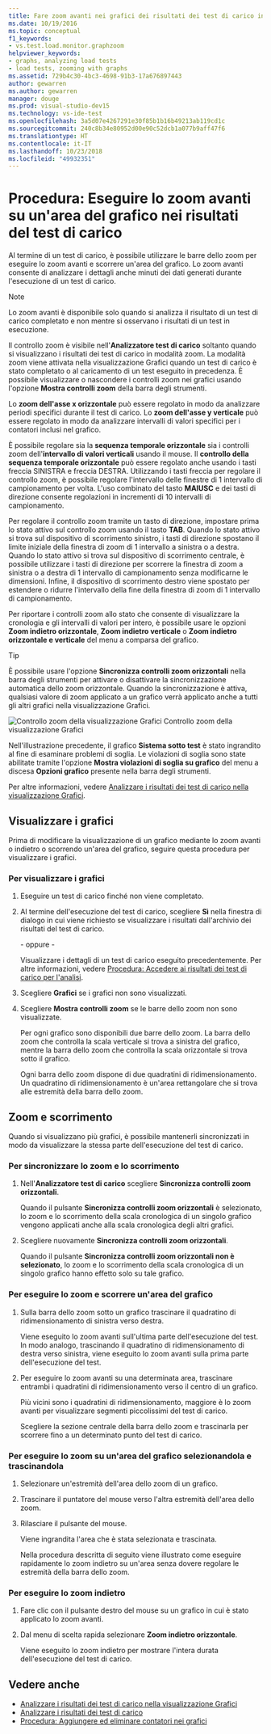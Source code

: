 ```yaml
---
title: Fare zoom avanti nei grafici dei risultati dei test di carico in Visual Studio
ms.date: 10/19/2016
ms.topic: conceptual
f1_keywords:
- vs.test.load.monitor.graphzoom
helpviewer_keywords:
- graphs, analyzing load tests
- load tests, zooming with graphs
ms.assetid: 729b4c30-4bc3-4698-91b3-17a676897443
author: gewarren
ms.author: gewarren
manager: douge
ms.prod: visual-studio-dev15
ms.technology: vs-ide-test
ms.openlocfilehash: 3a5d07e4267291e30f85b1b16b49213ab119cd1c
ms.sourcegitcommit: 240c8b34e80952d00e90c52dcb1a077b9aff47f6
ms.translationtype: HT
ms.contentlocale: it-IT
ms.lasthandoff: 10/23/2018
ms.locfileid: "49932351"
---
```

# <a name="how-to-zoom-in-on-a-region-of-the-graph-in-load-test-results"></a>Procedura: Eseguire lo zoom avanti su un'area del grafico nei risultati del test di carico

Al termine di un test di carico, è possibile utilizzare le barre dello zoom per eseguire lo zoom avanti e scorrere un'area del grafico. Lo zoom avanti consente di analizzare i dettagli anche minuti dei dati generati durante l'esecuzione di un test di carico.

> [!NOTE]
> Lo zoom avanti è disponibile solo quando si analizza il risultato di un test di carico completato e non mentre si osservano i risultati di un test in esecuzione.

 Il controllo zoom è visibile nell'**Analizzatore test di carico** soltanto quando si visualizzano i risultati dei test di carico in modalità zoom. La modalità zoom viene attivata nella visualizzazione Grafici quando un test di carico è stato completato o al caricamento di un test eseguito in precedenza. È possibile visualizzare o nascondere i controlli zoom nei grafici usando l'opzione **Mostra controlli zoom** della barra degli strumenti.

 Lo **zoom dell'asse x orizzontale** può essere regolato in modo da analizzare periodi specifici durante il test di carico. Lo **zoom dell'asse y verticale** può essere regolato in modo da analizzare intervalli di valori specifici per i contatori inclusi nel grafico.

 È possibile regolare sia la **sequenza temporale orizzontale** sia i controlli zoom dell'**intervallo di valori verticali** usando il mouse. Il **controllo della sequenza temporale orizzontale** può essere regolato anche usando i tasti freccia SINISTRA e freccia DESTRA. Utilizzando i tasti freccia per regolare il controllo zoom, è possibile regolare l'intervallo delle finestre di 1 intervallo di campionamento per volta. L'uso combinato del tasto **MAIUSC** e dei tasti di direzione consente regolazioni in incrementi di 10 intervalli di campionamento.

 Per regolare il controllo zoom tramite un tasto di direzione, impostare prima lo stato attivo sul controllo zoom usando il tasto **TAB**. Quando lo stato attivo si trova sul dispositivo di scorrimento sinistro, i tasti di direzione spostano il limite iniziale della finestra di zoom di 1 intervallo a sinistra o a destra. Quando lo stato attivo si trova sul dispositivo di scorrimento centrale, è possibile utilizzare i tasti di direzione per scorrere la finestra di zoom a sinistra o a destra di 1 intervallo di campionamento senza modificarne le dimensioni. Infine, il dispositivo di scorrimento destro viene spostato per estendere o ridurre l'intervallo della fine della finestra di zoom di 1 intervallo di campionamento.

 Per riportare i controlli zoom allo stato che consente di visualizzare la cronologia e gli intervalli di valori per intero, è possibile usare le opzioni **Zoom indietro orizzontale**, **Zoom indietro verticale** o **Zoom indietro orizzontale e verticale** del menu a comparsa del grafico.

> [!TIP]
> È possibile usare l'opzione **Sincronizza controlli zoom orizzontali** nella barra degli strumenti per attivare o disattivare la sincronizzazione automatica dello zoom orizzontale. Quando la sincronizzazione è attiva, qualsiasi valore di zoom applicato a un grafico verrà applicato anche a tutti gli altri grafici nella visualizzazione Grafici.

 ![Controllo zoom della visualizzazione Grafici](../test/media/ltest_zoomcontrol.png) Controllo zoom della visualizzazione Grafici

 Nell'illustrazione precedente, il grafico **Sistema sotto test** è stato ingrandito al fine di esaminare problemi di soglia. Le violazioni di soglia sono state abilitate tramite l'opzione **Mostra violazioni di soglia su grafico** del menu a discesa **Opzioni grafico** presente nella barra degli strumenti.

 Per altre informazioni, vedere [Analizzare i risultati dei test di carico nella visualizzazione Grafici](../test/analyze-load-test-results-in-the-graphs-view.md).

## <a name="display-graphs"></a>Visualizzare i grafici
 Prima di modificare la visualizzazione di un grafico mediante lo zoom avanti o indietro o scorrendo un'area del grafico, seguire questa procedura per visualizzare i grafici.

### <a name="to-display-graphs"></a>Per visualizzare i grafici

1.  Eseguire un test di carico finché non viene completato.

2.  Al termine dell'esecuzione del test di carico, scegliere **Sì** nella finestra di dialogo in cui viene richiesto se visualizzare i risultati dall'archivio dei risultati del test di carico.

     \- oppure -

     Visualizzare i dettagli di un test di carico eseguito precedentemente. Per altre informazioni, vedere [Procedura: Accedere ai risultati dei test di carico per l'analisi](../test/how-to-access-load-test-results-for-analysis.md).

3.  Scegliere **Grafici** se i grafici non sono visualizzati.

4.  Scegliere **Mostra controlli zoom** se le barre dello zoom non sono visualizzate.

     Per ogni grafico sono disponibili due barre dello zoom. La barra dello zoom che controlla la scala verticale si trova a sinistra del grafico, mentre la barra dello zoom che controlla la scala orizzontale si trova sotto il grafico.

     Ogni barra dello zoom dispone di due quadratini di ridimensionamento. Un quadratino di ridimensionamento è un'area rettangolare che si trova alle estremità della barra dello zoom.

## <a name="zoom-and-scroll"></a>Zoom e scorrimento
 Quando si visualizzano più grafici, è possibile mantenerli sincronizzati in modo da visualizzare la stessa parte dell'esecuzione del test di carico.

### <a name="to-synchronize-zooming-and-scrolling"></a>Per sincronizzare lo zoom e lo scorrimento

1.  Nell'**Analizzatore test di carico** scegliere **Sincronizza controlli zoom orizzontali**.

     Quando il pulsante **Sincronizza controlli zoom orizzontali** è selezionato, lo zoom e lo scorrimento della scala cronologica di un singolo grafico vengono applicati anche alla scala cronologica degli altri grafici.

2.  Scegliere nuovamente **Sincronizza controlli zoom orizzontali**.

     Quando il pulsante **Sincronizza controlli zoom orizzontali non è selezionato**, lo zoom e lo scorrimento della scala cronologica di un singolo grafico hanno effetto solo su tale grafico.

### <a name="to-zoom-and-scroll-to-a-region-of-the-graph"></a>Per eseguire lo zoom e scorrere un'area del grafico

1.  Sulla barra dello zoom sotto un grafico trascinare il quadratino di ridimensionamento di sinistra verso destra.

     Viene eseguito lo zoom avanti sull'ultima parte dell'esecuzione del test. In modo analogo, trascinando il quadratino di ridimensionamento di destra verso sinistra, viene eseguito lo zoom avanti sulla prima parte dell'esecuzione del test.

2.  Per eseguire lo zoom avanti su una determinata area, trascinare entrambi i quadratini di ridimensionamento verso il centro di un grafico.

     Più vicini sono i quadratini di ridimensionamento, maggiore è lo zoom avanti per visualizzare segmenti piccolissimi del test di carico.

     Scegliere la sezione centrale della barra dello zoom e trascinarla per scorrere fino a un determinato punto del test di carico.

### <a name="to-zoom-to-a-region-of-the-graph-by-choosing-and-dragging"></a>Per eseguire lo zoom su un'area del grafico selezionandola e trascinandola

1. Selezionare un'estremità dell'area dello zoom di un grafico.

2. Trascinare il puntatore del mouse verso l'altra estremità dell'area dello zoom.

3. Rilasciare il pulsante del mouse.

    Viene ingrandita l'area che è stata selezionata e trascinata.

   Nella procedura descritta di seguito viene illustrato come eseguire rapidamente lo zoom indietro su un'area senza dovere regolare le estremità della barra dello zoom.

### <a name="to-zoom-out"></a>Per eseguire lo zoom indietro

1.  Fare clic con il pulsante destro del mouse su un grafico in cui è stato applicato lo zoom avanti.

2.  Dal menu di scelta rapida selezionare **Zoom indietro orizzontale**.

     Viene eseguito lo zoom indietro per mostrare l'intera durata dell'esecuzione del test di carico.

## <a name="see-also"></a>Vedere anche

- [Analizzare i risultati dei test di carico nella visualizzazione Grafici](../test/analyze-load-test-results-in-the-graphs-view.md)
- [Analizzare i risultati dei test di carico](../test/analyze-load-test-results-using-the-load-test-analyzer.md)
- [Procedura: Aggiungere ed eliminare contatori nei grafici](../test/how-to-add-and-delete-counters-on-graphs-in-load-test-results.md)